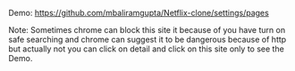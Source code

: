 Demo: https://github.com/mbaliramgupta/Netflix-clone/settings/pages

Note: Sometimes chrome can block this site it because of you have turn on safe searching and chrome can suggest it to be dangerous because of http but actually not you can click on detail and click on this site only to see the Demo.
